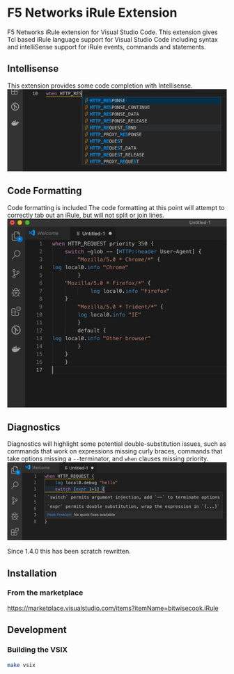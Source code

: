 # F5 Networks iRule Extension

F5 Networks iRule extension for Visual Studio Code. This extension gives Tcl based iRule language support for Visual Studio Code including syntax and intelliSense support for iRule events, commands and statements.

## Intellisense
This extension provides some code completion with Intellisense.
![Completion Screenshot](images/completion_0.png)

## Code Formatting
Code formatting is included The code formatting at this point will attempt to correctly tab out an iRule, but will not split or join lines.
![Formatting Screencast](images/format_code_0.gif)

## Diagnostics
Diagnostics will highlight some potential double-substitution issues, such as commands that work on expressions missing curly braces, commands that take options missing a `--`terminator, and `when` clauses missing priority.
![Diagnostics Screenshot](images/diagnostics_0.png)

Since 1.4.0 this has been scratch rewritten.

## Installation
### From the marketplace
https://marketplace.visualstudio.com/items?itemName=bitwisecook.iRule

## Development
### Building the VSIX

```sh
make vsix
```
